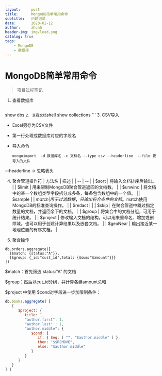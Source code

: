 ```yaml
---
layout:     post
title:      MongoDB简单常用命令
subtitle:   问题记录
date:       2020-02-12
author:     zhunh
header-img: img/load.png
catalog: true
tags:
    - MongoDB
    - 数据库
---
```

# MongoDB简单常用命令

> 项目过程笔记

1. 查看数据库

	```shell
show dbs
	```
2. 查看文档
	```shell
show collections
	```
3. CSV导入
- Excel另存为CSV文件

- 第一行处理成数据库对应的字段名

- 导入命令
	```shell
	mongoimport  -d 数据库名 -c 文档名 --type csv --headerline  --file 要导入的文件
	```
--headerline  -> 忽略表头

4. 聚合管道操作符
  | 方法名 | 描述 |
  | -- | -- |
  | $sort  | 将输入文档排序后输出。 |
  | $limit | 用来限制MongoDB聚合管道返回的文档数。 |
  | $unwind |	将文档中的某一个数组类型字段拆分成多条，每条包含数组中的一个值。 |
  | $sample |
  | $match | 用于过滤数据，只输出符合条件的文档。$match使用MongoDB的标准查询操作。 |
  | $redact |	 |
  | $skip | 在聚合管道中跳过指定数量的文档，并返回余下的文档。 |
  | $group | 将集合中的文档分组，可用于统计结果。 |
  | $project | 修改输入文档的结构。可以用来重命名、增加或删除域，也可以用于创建计算结果以及嵌套文档。 |
  | $geoNear | 输出接近某一地理位置的有序文档。 |

5. 聚合操作
  ```shell
  db.orders.aggregate([
    {$match: {status:"A"}}, 
    {$group: {_id:"cust_id",total: {$sum:"$amount"}}} 
  ])
  ```

  $match：首先筛选 status:"A" 的文档
  
  $group：然后以cut_id分组，并计算各组amount总和
  
  $project 中使用 $cond对字段进一步加限制条件：
  
  ```js
  db.books.aggregate( [
     {
        $project: {
           title: 1,
           "author.first": 1,
           "author.last" : 1,
           "author.middle": {
              $cond: {
                 if: { $eq: [ "", "$author.middle" ] },
                 then: "$$REMOVE",
                 else: "$author.middle"
              }
           }
        }
     }
  ] )
  ```
  
  